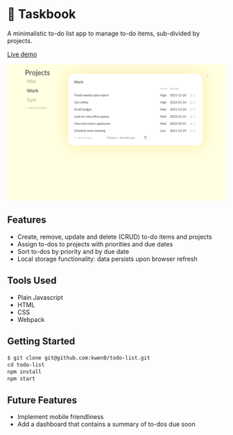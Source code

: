 # 📝 Taskbook
A minimalistic to-do list app to manage to-do items, sub-divided by projects.

[Live demo](https://kwen0.github.io/todo-list/)

<img width="700" alt="screenshot" src="./dist/screenshot.png">

## Features
- Create, remove, update and delete (CRUD) to-do items and projects
- Assign to-dos to projects with priorities and due dates
- Sort to-dos by priority and by due date
- Local storage functionality: data persists upon browser refresh

## Tools Used
- Plain Javascript
- HTML 
- CSS
- Webpack

## Getting Started
```
$ git clone git@github.com:kwen0/todo-list.git
cd todo-list
npm install
npm start
```

## Future Features
- Implement mobile friendliness
- Add a dashboard that contains a summary of to-dos due soon